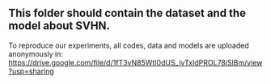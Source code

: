 ## This folder should contain the dataset and the model about SVHN.
To reproduce our experiments, all codes, data and models are uploaded anonymously in:
https://drive.google.com/file/d/1fT3vN85WtI0dUS_jvTxIdPROL78iSlBm/view?usp=sharing
